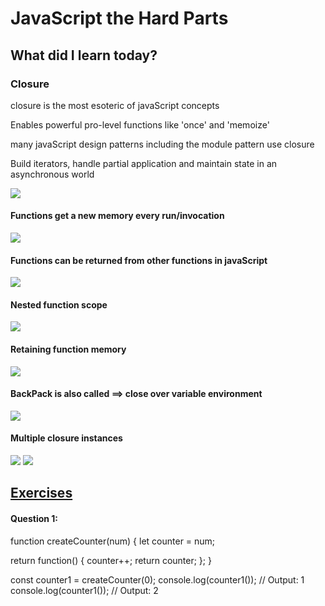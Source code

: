 <h1>JavaScript the Hard Parts</h1>
<h2>What did I learn today?</h2>
<h3>Closure</h3>
<p>closure is the most esoteric of javaScript concepts</p>
<p>Enables powerful pro-level functions like 'once' and 'memoize'</p>
<p>many javaScript design patterns including the module pattern use closure</p>
<p>Build iterators, handle partial application and maintain state in an asynchronous world</p>
<img src = "https://github.com/Rawan969/Mastering-JavaScript-in-20-Days/assets/121896627/6abe7a52-829e-4e38-bf22-3c5c0e6dc0c4">
<h4>Functions get a new memory every run/invocation</h4>
<img src = "https://github.com/Rawan969/Mastering-JavaScript-in-20-Days/assets/121896627/f5b77404-0a12-4e16-9fe3-6efc1238b66d">
<h4>Functions can be returned from other functions in javaScript</h4>
<img src = "https://github.com/Rawan969/Mastering-JavaScript-in-20-Days/assets/121896627/664b28f6-6c67-4a17-8366-c3e87aee421a">
<h4>Nested function scope</h4>
<img src = "https://github.com/Rawan969/Mastering-JavaScript-in-20-Days/assets/121896627/cfe2b26e-47a6-4dc3-84f7-322c0a543ea2">
<h4>Retaining function memory</h4>
<img src = "https://github.com/Rawan969/Mastering-JavaScript-in-20-Days/assets/121896627/7dfc15c9-42dc-4b19-b320-26d84171a04f">
<h4>BackPack is also called ==> close over variable environment</h4>
<img src = "https://github.com/Rawan969/Mastering-JavaScript-in-20-Days/assets/121896627/caea39da-9f75-499e-894e-8295582fe7cd">
<h4>Multiple closure instances</h4>
<img src = "https://github.com/Rawan969/Mastering-JavaScript-in-20-Days/assets/121896627/5cc44750-0d5e-4bd7-a2bb-1de810e44c68">
<img src = "https://github.com/Rawan969/Mastering-JavaScript-in-20-Days/assets/121896627/d970137b-4f4b-4393-af07-0b68b1a67e98">

<h2><a href ="https://github.com/orjwan-alrajaby/gsg-QA-Nablus-training-2023/blob/main/learning-sprint-1/week2%20-%20javaScript-the-hard-parts-v2/day%202/tasks.md">Exercises </a></h2>
<h4>Question 1:</h4>
<div>
  function createCounter(num) {
  let counter = num;

  return function() {
    counter++;
    return counter;
  };
}

const counter1 = createCounter(0);
console.log(counter1()); // Output: 1
console.log(counter1()); // Output: 2
</div>

